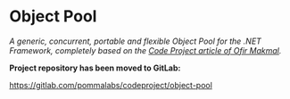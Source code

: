 # Object Pool

*A generic, concurrent, portable and flexible Object Pool for the .NET Framework, completely based on the [Code Project article of Ofir Makmal](http://www.codeproject.com/Articles/535735/Implementing-a-Generic-Object-Pool-in-NET).*

**Project repository has been moved to GitLab:**

https://gitlab.com/pommalabs/codeproject/object-pool
